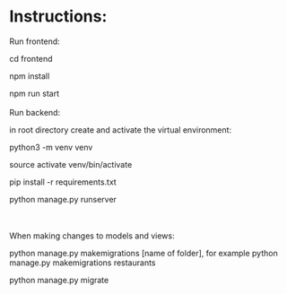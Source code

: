 <h1>Instructions:</h1>

Run frontend:

cd frontend

npm install

npm run start
<br><br>
Run backend:

in root directory create and activate the virtual environment: 

python3 -m venv venv

source activate venv/bin/activate

pip install -r requirements.txt

python manage.py runserver

<br><br>
When making changes to models and views:

python manage.py makemigrations [name of folder], for example python manage.py makemigrations restaurants

python manage.py migrate



